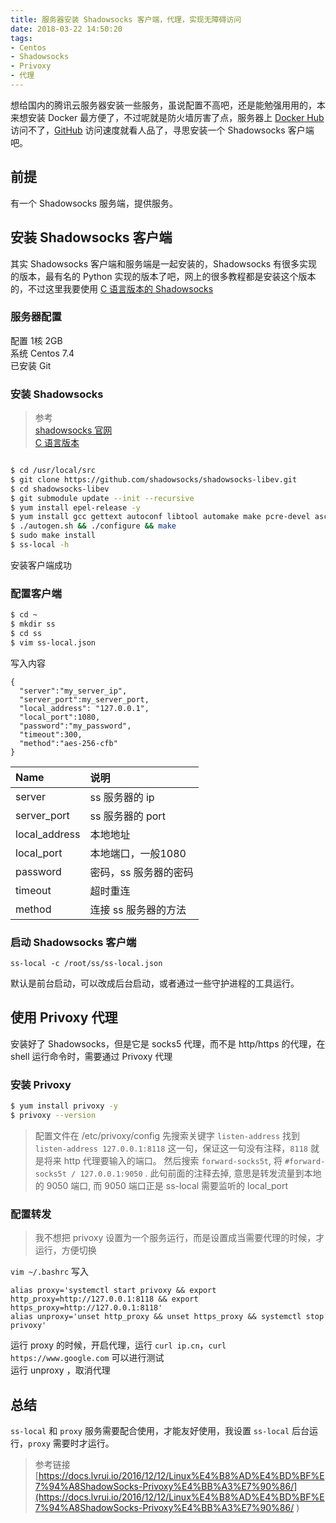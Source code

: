 ```yaml
---
title: 服务器安装 Shadowsocks 客户端，代理，实现无障碍访问
date: 2018-03-22 14:50:20
tags:
- Centos
- Shadowsocks
- Privoxy
- 代理
---
```


想给国内的腾讯云服务器安装一些服务，虽说配置不高吧，还是能勉强用用的，本来想安装 Docker 最方便了，不过呢就是防火墙厉害了点，服务器上 [Docker Hub](https://hub.docker.com/) 访问不了，[GitHub](https://github.com/) 访问速度就看人品了，寻思安装一个 Shadowsocks 客户端吧。

## 前提

有一个 Shadowsocks 服务端，提供服务。

## 安装 Shadowsocks 客户端

其实 Shadowsocks 客户端和服务端是一起安装的，Shadowsocks 有很多实现的版本，最有名的 Python 实现的版本了吧，网上的很多教程都是安装这个版本的，不过这里我要使用 [C 语言版本的 Shadowsocks](https://github.com/shadowsocks/shadowsocks-libev)

<!-- more --> 

### 服务器配置

配置 1核 2GB   
系统 Centos 7.4  
已安装 Git 

### 安装 Shadowsocks  
> 参考  
> [shadowsocks 官网](https://shadowsocks.org/)  
> [ C 语言版本](https://github.com/shadowsocks/shadowsocks-libev)  

```bash

$ cd /usr/local/src
$ git clone https://github.com/shadowsocks/shadowsocks-libev.git
$ cd shadowsocks-libev
$ git submodule update --init --recursive
$ yum install epel-release -y
$ yum install gcc gettext autoconf libtool automake make pcre-devel asciidoc xmlto c-ares-devel libev-devel libsodium-devel mbedtls-devel -y
$ ./autogen.sh && ./configure && make
$ sudo make install
$ ss-local -h

```
安装客户端成功

### 配置客户端

```bash
$ cd ~
$ mkdir ss
$ cd ss
$ vim ss-local.json
```

写入内容
```
{
  "server":"my_server_ip",
  "server_port":my_server_port,
  "local_address": "127.0.0.1",
  "local_port":1080,
  "password":"my_password",
  "timeout":300,
  "method":"aes-256-cfb"
}
```

| Name | 说明 |
|:----------|:------|
|server | ss 服务器的 ip | 
|server_port| ss 服务器的 port|
|local_address|本地地址|
|local_port|本地端口，一般1080|
|password|密码，ss 服务器的密码|
|timeout|超时重连|
|method| 连接 ss 服务器的方法|

### 启动 Shadowsocks 客户端

`ss-local -c /root/ss/ss-local.json`

默认是前台启动，可以改成后台启动，或者通过一些守护进程的工具运行。

## 使用 Privoxy 代理 

安装好了 Shadowsocks，但是它是 socks5 代理，而不是 http/https 的代理，在 shell 运行命令时，需要通过 Privoxy 代理

### 安装 Privoxy

```bash
$ yum install privoxy -y
$ privoxy --version
```
> 配置文件在 /etc/privoxy/config 
> 先搜索关键字 `listen-address` 找到 `listen-address 127.0.0.1:8118` 这一句，保证这一句没有注释，`8118` 就是将来 http 代理要输入的端口。
  然后搜索 `forward-socks5t`, 将 `#forward-socks5t / 127.0.0.1:9050` . 此句前面的注释去掉, 意思是转发流量到本地的 9050 端口, 而 9050 端口正是 ss-local 需要监听的 local_port
  

### 配置转发

> 我不想把 privoxy 设置为一个服务运行，而是设置成当需要代理的时候，才运行，方便切换

`vim ~/.bashrc`
写入
```
alias proxy='systemctl start privoxy && export http_proxy=http://127.0.0.1:8118 && export https_proxy=http://127.0.0.1:8118'   
alias unproxy='unset http_proxy && unset https_proxy && systemctl stop privoxy'

```

运行 proxy 的时候，开启代理，运行 `curl ip.cn`，`curl https://www.google.com` 可以进行测试   
运行 unproxy ，取消代理   

## 总结

`ss-local` 和 `proxy` 服务需要配合使用，才能友好使用，我设置 `ss-local` 后台运行，`proxy` 需要时才运行。


> 参考链接
> [https://docs.lvrui.io/2016/12/12/Linux%E4%B8%AD%E4%BD%BF%E7%94%A8ShadowSocks-Privoxy%E4%BB%A3%E7%90%86/](https://docs.lvrui.io/2016/12/12/Linux%E4%B8%AD%E4%BD%BF%E7%94%A8ShadowSocks-Privoxy%E4%BB%A3%E7%90%86/ )






